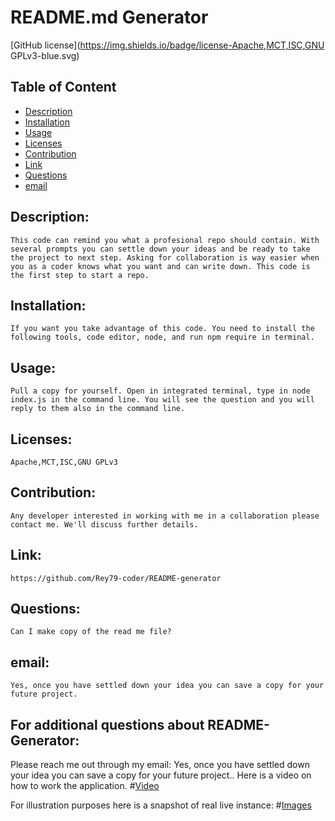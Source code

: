 
# README.md Generator


[GitHub license](https://img.shields.io/badge/license-Apache,MCT,ISC,GNU GPLv3-blue.svg)

## Table of Content

- [Description](#Description)
- [Installation](#Installation)
- [Usage](#Usage)
- [Licenses](#Licenses)
- [Contribution](#Contribution)
- [Link](#Link)
- [Questions](#Questions)
- [email](#email)

## Description:
    This code can remind you what a profesional repo should contain. With several prompts you can settle down your ideas and be ready to take the project to next step. Asking for collaboration is way easier when you as a coder knows what you want and can write down. This code is the first step to start a repo.
## Installation:
    If you want you take advantage of this code. You need to install the following tools, code editor, node, and run npm require in terminal.
## Usage:
    Pull a copy for yourself. Open in integrated terminal, type in node index.js in the command line. You will see the question and you will reply to them also in the command line.
## Licenses:
    Apache,MCT,ISC,GNU GPLv3
## Contribution:
    Any developer interested in working with me in a collaboration please contact me. We'll discuss further details.
## Link:
    https://github.com/Rey79-coder/README-generator
## Questions:
    Can I make copy of the read me file?
## email:
    Yes, once you have settled down your idea you can save a copy for your future project.

## For additional questions about README-Generator:
   Please reach me out through my email: Yes, once you have settled down your idea you can save a copy for your future project..
   Here is a video on how to work the application.
#[Video](https://drive.google.com/file/d/14PyhlD779i5H9OFFLqcnfOadwiR55kFU/view?usp=sharing)

For illustration purposes here is a snapshot of real live instance:
#[Images](https://raw.githubusercontent.com/Rey79-coder/README-generator/main/assets/img/Earth.jpeg)

